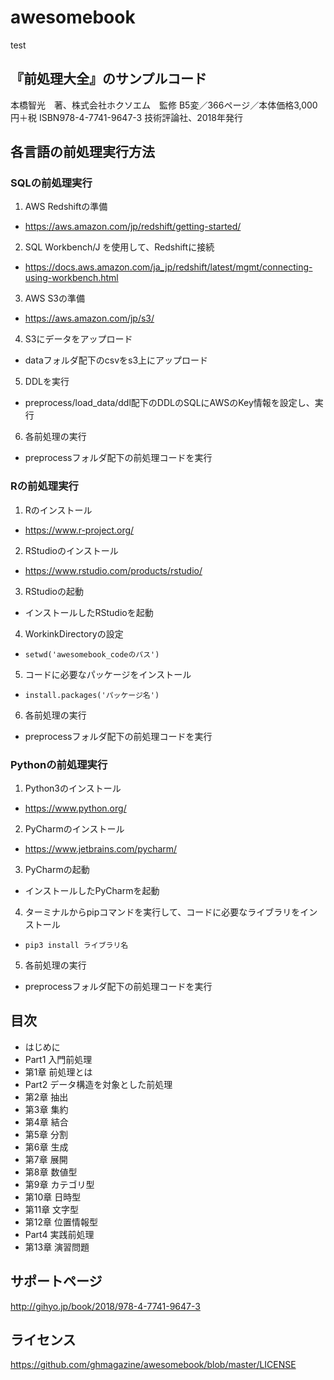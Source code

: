# awesomebook
test
## 『前処理大全』のサンプルコード

本橋智光　著、株式会社ホクソエム　監修
B5変／366ページ／本体価格3,000円＋税
ISBN978-4-7741-9647-3
技術評論社、2018年発行


## 各言語の前処理実行方法

### SQLの前処理実行

1. AWS Redshiftの準備
  - https://aws.amazon.com/jp/redshift/getting-started/
2. SQL Workbench/J を使用して、Redshiftに接続
  - https://docs.aws.amazon.com/ja_jp/redshift/latest/mgmt/connecting-using-workbench.html
3. AWS S3の準備
  - https://aws.amazon.com/jp/s3/
4. S3にデータをアップロード
  - dataフォルダ配下のcsvをs3上にアップロード
5. DDLを実行
  - preprocess/load_data/ddl配下のDDLのSQLにAWSのKey情報を設定し、実行
6. 各前処理の実行
  - preprocessフォルダ配下の前処理コードを実行

### Rの前処理実行

1. Rのインストール
  - https://www.r-project.org/
2. RStudioのインストール
  - https://www.rstudio.com/products/rstudio/
3. RStudioの起動
  - インストールしたRStudioを起動
4. WorkinkDirectoryの設定
  - ```setwd('awesomebook_codeのパス')```
5. コードに必要なパッケージをインストール
  - ```install.packages('パッケージ名')```
6. 各前処理の実行
  - preprocessフォルダ配下の前処理コードを実行


### Pythonの前処理実行

1. Python3のインストール
  - https://www.python.org/
2. PyCharmのインストール
  - https://www.jetbrains.com/pycharm/
3. PyCharmの起動
  - インストールしたPyCharmを起動
4. ターミナルからpipコマンドを実行して、コードに必要なライブラリをインストール
  - ```pip3 install ライブラリ名```
5. 各前処理の実行
  - preprocessフォルダ配下の前処理コードを実行


## 目次

- はじめに
- Part1 入門前処理
- 第1章 前処理とは
- Part2 データ構造を対象とした前処理
- 第2章 抽出
- 第3章 集約
- 第4章 結合
- 第5章 分割
- 第6章 生成
- 第7章 展開
- 第8章 数値型
- 第9章 カテゴリ型
- 第10章 日時型
- 第11章 文字型
- 第12章 位置情報型
- Part4 実践前処理
- 第13章 演習問題

## サポートページ

http://gihyo.jp/book/2018/978-4-7741-9647-3

## ライセンス

https://github.com/ghmagazine/awesomebook/blob/master/LICENSE
